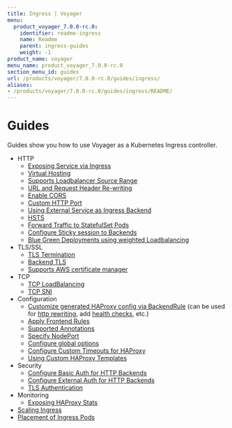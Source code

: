 ```yaml
---
title: Ingress | Voyager
menu:
  product_voyager_7.0.0-rc.0:
    identifier: readme-ingress
    name: Readme
    parent: ingress-guides
    weight: -1
product_name: voyager
menu_name: product_voyager_7.0.0-rc.0
section_menu_id: guides
url: /products/voyager/7.0.0-rc.0/guides/ingress/
aliases:
- /products/voyager/7.0.0-rc.0/guides/ingress/README/
---
```


# Guides

Guides show you how to use Voyager as a Kubernetes Ingress controller.

- HTTP
  - [Exposing Service via Ingress](/products/voyager/7.0.0-rc.0/guides/ingress/http/single-service)
  - [Virtual Hosting](/products/voyager/7.0.0-rc.0/guides/ingress/http/virtual-hosting)
  - [Supports Loadbalancer Source Range](/products/voyager/7.0.0-rc.0/guides/ingress/http/source-range)
  - [URL and Request Header Re-writing](/products/voyager/7.0.0-rc.0/guides/ingress/http/rewrite-rules)
  - [Enable CORS](/products/voyager/7.0.0-rc.0/guides/ingress/http/cors)
  - [Custom HTTP Port](/products/voyager/7.0.0-rc.0/guides/ingress/http/custom-http-port)
  - [Using External Service as Ingress Backend](/products/voyager/7.0.0-rc.0/guides/ingress/http/external-svc)
  - [HSTS](/products/voyager/7.0.0-rc.0/guides/ingress/http/hsts)
  - [Forward Traffic to StatefulSet Pods](/products/voyager/7.0.0-rc.0/guides/ingress/http/statefulset-pod)
  - [Configure Sticky session to Backends](/products/voyager/7.0.0-rc.0/guides/ingress/http/sticky-session)
  - [Blue Green Deployments using weighted Loadbalancing](/products/voyager/7.0.0-rc.0/guides/ingress/http/blue-green-deployment)
- TLS/SSL
  - [TLS Termination](/products/voyager/7.0.0-rc.0/guides/ingress/tls/overview)
  - [Backend TLS](/products/voyager/7.0.0-rc.0/guides/ingress/tls/backend-tls)
  - [Supports AWS certificate manager](/products/voyager/7.0.0-rc.0/guides/ingress/tls/aws-cert-manager)
- TCP
  - [TCP LoadBalancing](/products/voyager/7.0.0-rc.0/guides/ingress/tcp/overview)
  - [TCP SNI](/products/voyager/7.0.0-rc.0/guides/ingress/tcp/tcp-sni)
- Configuration
  - [Customize generated HAProxy config via BackendRule](/products/voyager/7.0.0-rc.0/guides/ingress/configuration/backend-rule) (can be used for [http rewriting](https://www.haproxy.com/doc/aloha/7.0/haproxy/http_rewriting.html), add [health checks](https://www.haproxy.com/doc/aloha/7.0/haproxy/healthchecks.html), etc.)
  - [Apply Frontend Rules](/products/voyager/7.0.0-rc.0/guides/ingress/configuration/frontend-rule)
  - [Supported Annotations](/products/voyager/7.0.0-rc.0/guides/ingress/configuration/annotations)
  - [Specify NodePort](/products/voyager/7.0.0-rc.0/guides/ingress/configuration/node-port)
  - [Configure global options](/products/voyager/7.0.0-rc.0/guides/ingress/configuration/default-options)
  - [Configure Custom Timeouts for HAProxy](/products/voyager/7.0.0-rc.0/guides/ingress/configuration/default-timeouts)
  - [Using Custom HAProxy Templates](/products/voyager/7.0.0-rc.0/guides/ingress/configuration/custom-templates)
- Security
  - [Configure Basic Auth for HTTP Backends](/products/voyager/7.0.0-rc.0/guides/ingress/security/basic-auth)
  - [Configure External Auth for HTTP Backends](/products/voyager/7.0.0-rc.0/guides/ingress/security/oauth)
  - [TLS Authentication](/products/voyager/7.0.0-rc.0/guides/ingress/security/tls-auth)
- Monitoring
  - [Exposing HAProxy Stats](/products/voyager/7.0.0-rc.0/guides/ingress/monitoring/stats)
- [Scaling Ingress](/products/voyager/7.0.0-rc.0/guides/ingress/scaling)
- [Placement of Ingress Pods](/products/voyager/7.0.0-rc.0/guides/ingress/pod-placement)
